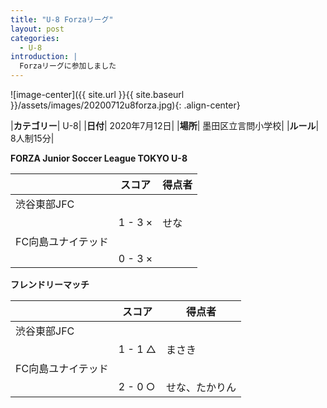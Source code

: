 ```yaml
---
title: "U-8 Forzaリーグ"
layout: post
categories:
  - U-8
introduction: |
  Forzaリーグに参加しました
---
```


![image-center]({{ site.url }}{{ site.baseurl }}/assets/images/20200712u8forza.jpg){: .align-center}

|**カテゴリー**| U-8|
|**日付**| 2020年7月12日|
|**場所**| 墨田区立言問小学校|
|**ルール**| 8人制15分|

**FORZA Junior Soccer League TOKYO U-8**

|   |スコア|得点者|
|---|-----|-----|
|渋谷東部JFC||
||1 - 3 ×|せな|
|FC向島ユナイテッド||
||0 - 3 ×||


**フレンドリーマッチ**

|   |スコア|得点者|
|---|-----|-----|
|渋谷東部JFC||
||1 - 1 △|まさき|
|FC向島ユナイテッド||
||2 - 0 ○|せな、たかりん|

